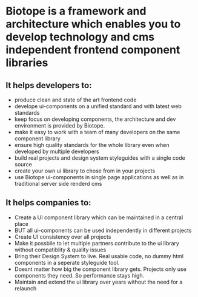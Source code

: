 # Biotope is a framework and architecture which enables you to develop technology and cms independent frontend component libraries


## It helps developers to:
- produce clean and state of the art frontend code
- develope ui-components on a unified standard and with latest web standards
- keep focus on developing components, the architecture and dev environment is provided by Biotope.
- make it easy to work with a team of many developers on the same component library
- ensure high quality standards for the whole library even when developed by multiple developers
- build real projects and design system styleguides with a single code source
- create your own ui library to chose from in your projects
- use Biotope ui-components in single page applications as well as in traditional server side renderd cms


## It helps companies to:
- Create a UI component library which can be maintained in a central place
- BUT all ui-components can be used independently in different projects
- Create UI consistency over all projects
- Make it possbile to let multiple partners contribute to the ui library without compatiblity & quality issues
-	Bring their Design System to live. Real usable code, no dummy html components in a seperate styleguide tool.
-	Doesnt matter how big the component library gets. Projects only use components they need. So performance stays high.
- Maintain and extend the ui library over years without the need for a relaunch

